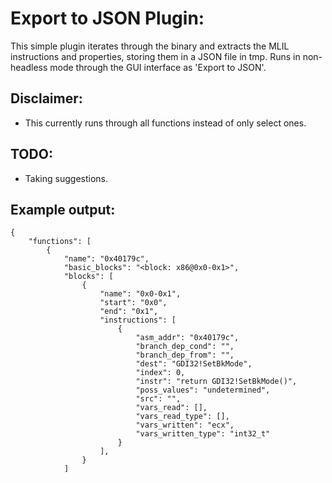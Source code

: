 # Export to JSON Plugin:
This simple plugin iterates through the binary and extracts the MLIL instructions and properties, storing them in a JSON file in tmp.  Runs in non-headless mode through the GUI interface as 'Export to JSON'.

## Disclaimer:
* This currently runs through all functions instead of only select ones. 

## TODO:
 * Taking suggestions.
 
## Example output:
```
{
    "functions": [
        {
            "name": "0x40179c",            
            "basic_blocks": "<block: x86@0x0-0x1>", 
            "blocks": [
                {
                    "name": "0x0-0x1",                    
                    "start": "0x0",                    
                    "end": "0x1", 
                    "instructions": [
                        {
                            "asm_addr": "0x40179c", 
                            "branch_dep_cond": "", 
                            "branch_dep_from": "", 
                            "dest": "GDI32!SetBkMode", 
                            "index": 0, 
                            "instr": "return GDI32!SetBkMode()", 
                            "poss_values": "undetermined", 
                            "src": "", 
                            "vars_read": [], 
                            "vars_read_type": [], 
                            "vars_written": "ecx", 
                            "vars_written_type": "int32_t"
                        }
                    ], 
                }
            ] 
```
